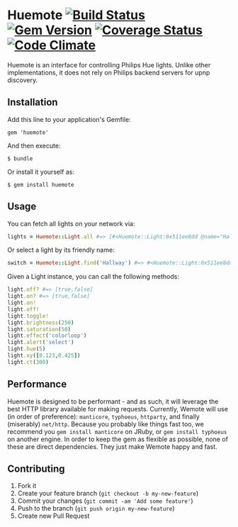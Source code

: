 # Huemote [![Build Status](https://travis-ci.org/gisikw/huemote.png?branch=master)](https://travis-ci.org/gisikw/huemote) [![Gem Version](https://badge.fury.io/rb/huemote.png)](http://badge.fury.io/rb/huemote) [![Coverage Status](https://coveralls.io/repos/gisikw/huemote/badge.png)](https://coveralls.io/r/gisikw/huemote) [![Code Climate](https://codeclimate.com/github/gisikw/huemote.png)](https://codeclimate.com/github/gisikw/huemote)

Huemote is an interface for controlling Philips Hue lights. Unlike other implementations, it does not rely on Philips backend servers for upnp discovery.

## Installation

Add this line to your application's Gemfile:

    gem 'huemote'

And then execute:

    $ bundle

Or install it yourself as:

    $ gem install huemote

## Usage

You can fetch all lights on your network via:

```ruby
lights = Huemote::Light.all #=> [#<Huemote::Light:0x511ee8dd @name="Hallway", @id="1">, #<Huemote::Light:0x444a2ec6 @name="Main Room", @id="2">, #<Huemote::Light:0x6244ec30 @name="Bathroom 1", @id="3">, #<Huemote::Light:0x1aee75b7 @name="Bathroom 2", @id="4">, #<Huemote::Light:0x1d724f31 @name="Bathroom 3", @id="5">]
```

Or select a light by its friendly name:

```ruby
switch = Huemote::Light.find('Hallway') #=> #<Huemote::Light:0x511ee8dd @name="Hallway", @id="1">
```

Given a Light instance, you can call the following methods:
```ruby
light.off? #=> [true,false]
light.on? #=> [true,false]
light.on!
light.off!
light.toggle!
light.brightness(250)
light.saturation(50)
light.effect('colorloop')
light.alert('select')
light.hue(5)
light.xy([0.123,0.425])
light.ct(300)
```

## Performance

Huemote is designed to be performant - and as such, it will leverage the best HTTP library available for making requests. Currently, Wemote will use (in order of preference): `manticore`, `typhoeus`, `httparty`, and finally (miserably) `net/http`. Because you probably like things fast too, we recommend you `gem install manticore` on JRuby, or `gem install typhoeus` on another engine. In order to keep the gem as flexible as possible, none of these are direct dependencies. They just make Wemote happy and fast.

## Contributing

1. Fork it
2. Create your feature branch (`git checkout -b my-new-feature`)
3. Commit your changes (`git commit -am 'Add some feature'`)
4. Push to the branch (`git push origin my-new-feature`)
5. Create new Pull Request
